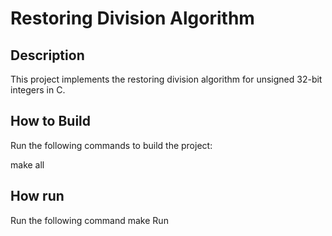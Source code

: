 # Restoring Division Algorithm

## Description
This project implements the restoring division algorithm for unsigned 32-bit integers in C.

## How to Build
Run the following commands to build the project:

make all

## How run 
 Run the following command
 make Run  
